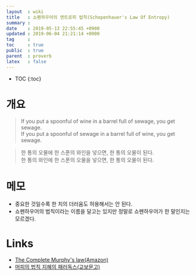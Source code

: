 ```yaml
---
layout  : wiki
title   : 쇼펜하우어의 엔트로피 법칙(Schopenhauer's Law Of Entropy)
summary : 
date    : 2019-05-13 22:55:45 +0900
updated : 2019-06-04 21:21:14 +0900
tag     : 
toc     : true
public  : true
parent  : proverb
latex   : false
---
```

* TOC
{:toc}

# 개요

> If you put a spoonful of wine in a barrel full of sewage, you get sewage.  
If you put a spoonful of sewage in a barrel full of wine, you get sewage.

> 한 통의 오물에 한 스푼의 와인을 넣으면, 한 통의 오물이 된다.  
한 통의 와인에 한 스푼의 오물을 넣으면, 한 통의 오물이 된다.

# 메모

* 중요한 것일수록 한 치의 더러움도 허용해서는 안 된다.
* 쇼펜하우어의 법칙이라는 이름을 달고는 있지만 정말로 쇼펜하우어가 한 말인지는 모르겠다.

# Links

* [The Complete Murphy's law(Amazon)](https://www.amazon.com/Complete-Murphys-Law-Arthur-Bloch/dp/0843129689)
* [머피의 법칙 지혜의 패러독스(교보문고)](http://www.kyobobook.co.kr/product/detailViewKor.laf?mallGb=KOR&ejkGb=KOR&linkClass=05130909&barcode=9788972910466)

